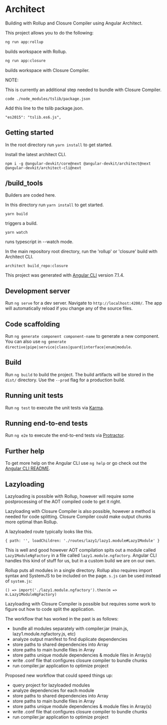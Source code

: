# Architect

Building with Rollup and Closure Compiler using Angular Architect.

This project allows you to do the following:

```bash
ng run app:rollup
```

builds workspace with Rollup.


```bash
ng run app:closure
```

builds workspace with Closure Compiler.

NOTE:

This is currently an additional step needed to bundle with Closure Compiler.

```
code ./node_modules/tslib/package.json
```

Add this line to the tslib package.json.

```
"es2015": "tslib.es6.js",
```



## Getting started

In the root directory run `yarn install` to get started.


Install the latest architect CLI.

```
npm i -g @angular-devkit/core@next @angular-devkit/architect@next @angular-devkit/architect-cli@next
```


## /build_tools

Builders are coded here.

In this directory run `yarn install` to get started.

```
yarn build
```
triggers a build.

```
yarn watch
```
runs typescript in --watch mode.

In the main repository root directory, run the 'rollup' or 'closure' build with Architect CLI.

```
architect build_repo:closure
```




This project was generated with [Angular CLI](https://github.com/angular/angular-cli) version 7.1.4.

## Development server

Run `ng serve` for a dev server. Navigate to `http://localhost:4200/`. The app will automatically reload if you change any of the source files.

## Code scaffolding

Run `ng generate component component-name` to generate a new component. You can also use `ng generate directive|pipe|service|class|guard|interface|enum|module`.

## Build

Run `ng build` to build the project. The build artifacts will be stored in the `dist/` directory. Use the `--prod` flag for a production build.

## Running unit tests

Run `ng test` to execute the unit tests via [Karma](https://karma-runner.github.io).

## Running end-to-end tests

Run `ng e2e` to execute the end-to-end tests via [Protractor](http://www.protractortest.org/).

## Further help

To get more help on the Angular CLI use `ng help` or go check out the [Angular CLI README](https://github.com/angular/angular-cli/blob/master/README.md).

## Lazyloading

Lazyloading is possible with Rollup, however will require some postprocessing of the AOT compiled code to get it right.

Lazyloading with Closure Compiler is also possible, however a method is needed for code splitting. Closure Compiler could make output chunks more optimal than Rollup.

A lazyloaded route typically looks like this.
```
{ path: '', loadChildren: './routes/lazy1/lazy1.module#Lazy1Module' }
```

This is well and good however AOT compilation spits out a module called `Lazy1ModuleNgFactory` in a file called `lazy1.module.ngfactory`. Angular CLI handles this kind of stuff for us, but in a custom build we are on our own.

Rollup puts all modules in a single directory. Rollup also requires import syntax and SystemJS to be included on the page. `s.js` can be used instead of `system.js`:

```
() => import('./lazy1.module.ngfactory').then(m => m.Lazy1ModuleNgFactory)
```

Lazyloading with Closure Compiler is possible but requires some work to figure out how to code split the application.

The workflow that has worked in the past is as follows:

- bundle all modules separately with compiler.jar (main.js, lazy1.module.ngfactory.js, etc)
- analyze output manifest to find duplicate dependencies
- store paths to shared dependencies into Array
- store paths to main bundle files in Array
- store paths unique module dependencies & module files in Array(s)
- write .conf file that configures closure compiler to bundle chunks
- run compiler.jar application to optimize project

Proposed new workflow that could speed things up:

- query project for lazyloaded modules
- analyze dependencies for each module
- store paths to shared dependencies into Array
- store paths to main bundle files in Array
- store paths unique module dependencies & module files in Array(s)
- write .conf file that configures closure compiler to bundle chunks
- run compiler.jar application to optimize project





